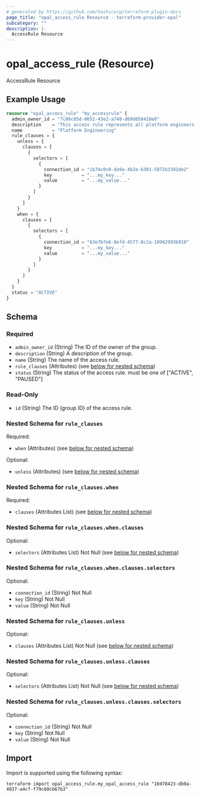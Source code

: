 ```yaml
---
# generated by https://github.com/hashicorp/terraform-plugin-docs
page_title: "opal_access_rule Resource - terraform-provider-opal"
subcategory: ""
description: |-
  AccessRule Resource
---
```


# opal_access_rule (Resource)

AccessRule Resource

## Example Usage

```terraform
resource "opal_access_rule" "my_accessrule" {
  admin_owner_id = "7c86c85d-0651-43e2-a748-d69d658418e8"
  description    = "This access rule represents all platform engineers in the company."
  name           = "Platform Engineering"
  rule_clauses = {
    unless = {
      clauses = [
        {
          selectors = [
            {
              connection_id = "cb74c0c0-da9a-4b2e-b301-5872b3381de2"
              key           = "...my_key..."
              value         = "...my_value..."
            }
          ]
        }
      ]
    }
    when = {
      clauses = [
        {
          selectors = [
            {
              connection_id = "63e7b7e6-8efd-4577-8c2a-10982993b910"
              key           = "...my_key..."
              value         = "...my_value..."
            }
          ]
        }
      ]
    }
  }
  status = "ACTIVE"
}
```

<!-- schema generated by tfplugindocs -->
## Schema

### Required

- `admin_owner_id` (String) The ID of the owner of the group.
- `description` (String) A description of the group.
- `name` (String) The name of the access rule.
- `rule_clauses` (Attributes) (see [below for nested schema](#nestedatt--rule_clauses))
- `status` (String) The status of the access rule. must be one of ["ACTIVE", "PAUSED"]

### Read-Only

- `id` (String) The ID (group ID) of the access rule.

<a id="nestedatt--rule_clauses"></a>
### Nested Schema for `rule_clauses`

Required:

- `when` (Attributes) (see [below for nested schema](#nestedatt--rule_clauses--when))

Optional:

- `unless` (Attributes) (see [below for nested schema](#nestedatt--rule_clauses--unless))

<a id="nestedatt--rule_clauses--when"></a>
### Nested Schema for `rule_clauses.when`

Required:

- `clauses` (Attributes List) (see [below for nested schema](#nestedatt--rule_clauses--when--clauses))

<a id="nestedatt--rule_clauses--when--clauses"></a>
### Nested Schema for `rule_clauses.when.clauses`

Optional:

- `selectors` (Attributes List) Not Null (see [below for nested schema](#nestedatt--rule_clauses--when--clauses--selectors))

<a id="nestedatt--rule_clauses--when--clauses--selectors"></a>
### Nested Schema for `rule_clauses.when.clauses.selectors`

Optional:

- `connection_id` (String) Not Null
- `key` (String) Not Null
- `value` (String) Not Null




<a id="nestedatt--rule_clauses--unless"></a>
### Nested Schema for `rule_clauses.unless`

Optional:

- `clauses` (Attributes List) Not Null (see [below for nested schema](#nestedatt--rule_clauses--unless--clauses))

<a id="nestedatt--rule_clauses--unless--clauses"></a>
### Nested Schema for `rule_clauses.unless.clauses`

Optional:

- `selectors` (Attributes List) Not Null (see [below for nested schema](#nestedatt--rule_clauses--unless--clauses--selectors))

<a id="nestedatt--rule_clauses--unless--clauses--selectors"></a>
### Nested Schema for `rule_clauses.unless.clauses.selectors`

Optional:

- `connection_id` (String) Not Null
- `key` (String) Not Null
- `value` (String) Not Null

## Import

Import is supported using the following syntax:

```shell
terraform import opal_access_rule.my_opal_access_rule "1b978423-db0a-4037-a4cf-f79c60cb67b3"
```
